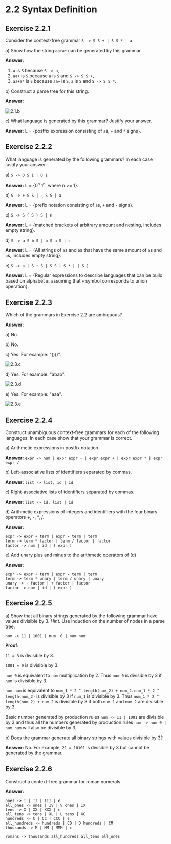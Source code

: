 # 2.2 Syntax Definition

## Exercise 2.2.1
Consider the context-free grammar `S -> S S + | S S * | a`

a) Show how the string `aa+a*` can be generated by this grammar.

**Answer:**
1. `a` is `S` because `S -> a`,
2. `aa+` is `S` because `a` is `S` and `S -> S S +`,
3. `aa+a*` is `S` because `aa+` is `S`, `a` is `S` and `S -> S S *`.

b) Construct a parse tree for this string.

**Answer:**

![2.1.b](./img/2.2.1.b.png)

c) What language is generated by this grammar? Justify your answer.

**Answer:** L = {postfix expression consisting of `a`s, `+` and `*` signs}.

## Exercise 2.2.2
What language is generated by the following grammars?
In each case justify your answer.

a) `S -> 0 S 1 | 0 1`

**Answer:** L = {0<sup>n</sup> 1<sup>n</sup>, where n >= 1}.

b) `S -> + S S | - S S | a`

**Answer:** L = {prefix notation consisting of `a`s, `+` and `-` signs}.

c) `S -> S ( S ) S | ϵ`

**Answer:** L = {matched brackets of arbitrary amount and nesting, includes empty string}.

d) `S -> a S b S | b S a S | ϵ`

**Answer:** L = {All strings of `a`s and `b`s that have the same amount of `a`s and
     `b`s, includes empty string}.

e) `S -> a | S + S | S S | S * | ( S )`

**Answer:** L = {Regular expressions to describe languages that can be build
based on alphabet **a**, assuming that `+` symbol corresponds to union
operation}.

## Exercise 2.2.3
Which of the grammars in Exercise 2.2 are ambiguous?

**Answer:**

a) No.

b) No.

c) Yes. For example: "()()".

![2.3.c](./img/2.2.3.c.png)

d) Yes. For example: "abab".

![2.3.d](./img/2.2.3.d.png)

e) Yes. For example: "aaa".

![2.3.e](./img/2.2.3.e.png)

## Exercise 2.2.4
Construct unambiguous context-free grammars for each of the following
languages. In each case show that your grammar is correct.

a) Arithmetic expressions in postfix notation.

**Answer:** `expr -> num | expr expr - | expr expr + | expr expr * | expr expr /`

b) Left-associative lists of identifiers separated by commas.

**Answer:** `list -> list, id | id`

c) Right-associative lists of identifiers separated by commas.

**Answer:** `list -> id, list | id`

d) Arithmetic expressions of integers and identifiers with the four binary
operators +, -, *, /.

**Answer:**
```
expr -> expr + term | expr - term | term
term -> term * factor | term / factor | factor
factor -> num | id | ( expr )
```

e) Add unary plus and minus to the arithmetic operators of (d)

**Answer:**
```
expr -> expr + term | expr - term | term
term -> term * unary | term / unary | unary
unary -> - factor | + factor | factor
factor -> num | id | ( expr )
```

## Exercise 2.2.5
a) Show that all binary strings generated by the following grammar have values
divisible by 3. *Hint.* Use induction on the number of nodes in a parse tree.

`num -> 11 | 1001 | num  0 | num num`

**Proof:**

`11 = 3` is divisible by 3.

`1001 = 9` is divisible by 3.

`num 0` is equivalent to `num` multiplication by 2. Thus `num 0` is divisible
by 3 if `num` is divisible by 3.

`num num` is equivalent to `num_1 * 2 ^ length(num_2) + num_2`.
`num_1 * 2 ^ length(num_2)` is divisible by 3 if `num_1` is divisible by 3.
Thus `num_1 * 2 ^ length(num_2) + num_2` is divisible by 3 if both `num_1`
and `num_2` are divisible by 3.

Basic number generated by production rules `num -> 11 | 1001` are divisible
by 3 and thus all the numbers generated by production rules
`num -> num 0 | num num` will also be divisible by 3.

b) Does the grammar generate all binary strings with values divisible by 3?

**Answer:**
No. For example, `21 = 10101` is divisible by 3 but cannot be generated by
the grammar.

## Exercise 2.2.6
Construct a context-free grammar for roman numerals.

**Answer:**
```
ones -> I | II | III | ϵ
all_ones -> ones | IV | V ones | IX
tens -> X | XX | XXX | ϵ
all_tens -> tens | XL | L tens | XC
hundreds -> C | CC | CCC | ϵ
all_hundreds -> hundreds | CD | D hundreds | CM
thousands -> M | MM | MMM | ϵ

romans -> thousands all_hundreds all_tens all_ones
```

